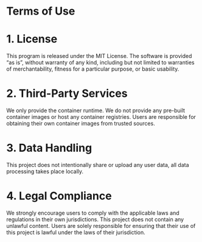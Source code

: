 # Terms of Use

# 1. License
This program is released under the MIT License. The software is provided “as is”, without warranty of any kind, including but not limited to warranties of merchantability, fitness for a particular purpose, or basic usability.

# 2. Third-Party Services
We only provide the container runtime. We do not provide any pre-built container images or host any container registries. Users are responsible for obtaining their own container images from trusted sources.

# 3. Data Handling
This project does not intentionally share or upload any user data, all data processing takes place locally.


# 4. Legal Compliance
We strongly encourage users to comply with the applicable laws and regulations in their own jurisdictions. This project does not contain any unlawful content. Users are solely responsible for ensuring that their use of this project is lawful under the laws of their jurisdiction.
